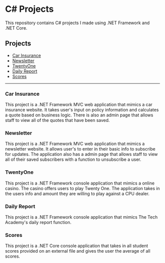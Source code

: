 # C# Projects
This repository contains C# projects I made using .NET Framework and .NET Core.

## Projects
- [Car Insurance](https://github.com/rdrigezariel/CSharpProjects/tree/main/Basic%20Programs/CarInsurance)
- [Newsletter](https://github.com/rdrigezariel/CSharpProjects/tree/main/Basic%20Programs/NewsLetterAppMVC)
- [TwentyOne](https://github.com/rdrigezariel/CSharpProjects/tree/main/Basic%20Programs/VisualStudioAssignment/TwentyOne)
- [Daily Report](https://github.com/rdrigezariel/CSharpProjects/tree/main/Basic%20Programs/VisualStudioAssignment/DailyReportSubmissionAssignment)
- [Scores](https://github.com/rdrigezariel/CSharpProjects/tree/main/Basic%20Programs/Scores)
 	
******

### Car Insurance
This project is a .NET Framework MVC web application that mimics a car insurance website. It takes user's input on policy information and calculates a quote based on business logic. There is also an admin page that allows staff to view all of the quotes that have been saved.

### Newsletter
This project is a .NET Framework MVC web application that mimics a newsletter website. It allows user's to enter in their basic info to subscribe for updates. The application also has a admin page that allows staff to view all of their saved subscribers with a function to unsubscribe a user.

### TwentyOne
This project is a .NET Framework console application that mimics a online casino. The casino offers users to play Twenty One. The application takes in the users info and amount they are willing to play against a CPU dealer.

### Daily Report
This project is a .NET Framework console application that mimics The Tech Academy's daily report function. 

### Scores
This project is a .NET Core console application that takes in all student scores provided on an external file and gives the user the average of all scores.
